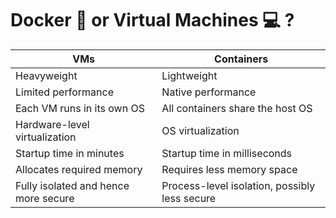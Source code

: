 # Docker :whale: or Virtual Machines :computer: ? 

VMs	|Containers
-----|-----
Heavyweight|	Lightweight
Limited performance|	Native performance
Each VM runs in its own OS|	All containers share the host OS
Hardware-level virtualization|	OS virtualization
Startup time in minutes|	Startup time in milliseconds
Allocates required memory|	Requires less memory space
Fully isolated and hence more secure|	Process-level isolation, possibly less secure